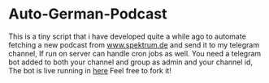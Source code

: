 # Auto-German-Podcast

This is a tiny script that i have developed quite a while ago to automate fetching a new podcast from www.spektrum.de and send it to my telegram channel,
If run on server can handle cron jobs as well.
You need a telegram bot added to both your channel and group as admin and your channel id,
The bot is live running in <a href='https://t.me/+y7-l2vGlTFQ2Njg0'>here</a>
Feel free to fork it!
